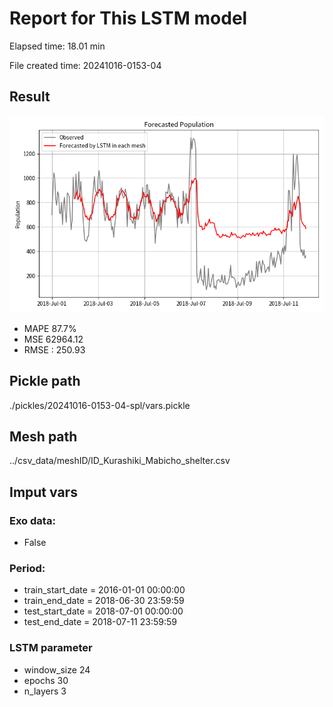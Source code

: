 
# Report for This LSTM model 
Elapsed time: 18.01 min

File created time: 20241016-0153-04

## Result 
<img src="20241016-0153-04.png" width='600'/>

- MAPE	87.7%
- MSE 	62964.12
- RMSE : 250.93

## Pickle path
./pickles/20241016-0153-04-spl/vars.pickle

## Mesh path
../csv_data/meshID/ID_Kurashiki_Mabicho_shelter.csv

## Imput vars

### Exo data:
- False

### Period:
- train_start_date    = 2016-01-01 00:00:00
- train_end_date      = 2018-06-30 23:59:59
- test_start_date     = 2018-07-01 00:00:00  
- test_end_date       = 2018-07-11 23:59:59

### LSTM parameter
- window_size	24
- epochs	30
- n_layers	3

